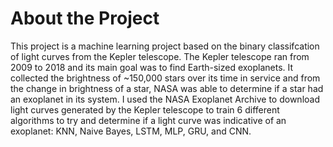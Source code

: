 # About the Project
This project is a machine learning project based on the binary classifcation of light curves from the Kepler telescope. The Kepler telescope ran from 2009 to 2018 and its main goal was to find Earth-sized exoplanets. It collected the brightness of ~150,000 stars over its time in service and from the change in brightness of a star, NASA was able to determine if a star had an exoplanet in its system. I used the NASA Exoplanet Archive to download light curves generated by the Kepler telescope to train 6 different algorithms to try and determine if a light curve was indicative of an exoplanet: KNN, Naive Bayes, LSTM, MLP, GRU, and CNN.
